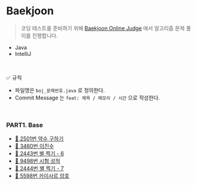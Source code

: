 # Baekjoon

> 코딩 테스트를 준비하기 위해 [Baekjoon Online Judge](https://www.acmicpc.net/) 에서 알고리즘 문제 풀이를 진행합니다.
- Java
- IntelliJ

<br>

✅ 규칙

- 파일명은 `boj_문제번호.java` 로 정의한다.
- Commit Message 는 `feat: 제목 / 메모리 / 시간` 으로 작성한다.

<br>

### PART1. Base

* [🥉 2501번 약수 구하기](https://www.acmicpc.net/problem/2501)
* [🥉 3460번 이진수](https://www.acmicpc.net/problem/3460)
* [🥉 2443번 별 찍기 - 6](https://www.acmicpc.net/problem/2443)
* [🥉 9498번 시험 성적](https://www.acmicpc.net/problem/9498)
* [🥉 2444번 별 찍기 - 7](https://www.acmicpc.net/problem/2444)
* [🥉 5598번 카이사르 암호](https://www.acmicpc.net/problem/5598)
